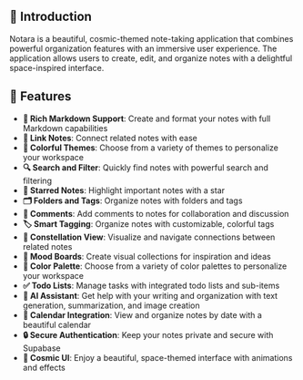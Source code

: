 ## 🌌 Introduction

Notara is a beautiful, cosmic-themed note-taking application that combines powerful organization features with an immersive user experience. The application allows users to create, edit, and organize notes with a delightful space-inspired interface.

## 🚀 Features

- **📝 Rich Markdown Support**: Create and format your notes with full Markdown capabilities
- **🔗 Link Notes**: Connect related notes with ease
- **🎨 Colorful Themes**: Choose from a variety of themes to personalize your workspace
- **🔍 Search and Filter**: Quickly find notes with powerful search and filtering
- **🌟 Starred Notes**: Highlight important notes with a star
- **🗂️ Folders and Tags**: Organize notes with folders and tags
- **💬 Comments**: Add comments to notes for collaboration and discussion
- **🏷️ Smart Tagging**: Organize notes with customizable, colorful tags
- **🌠 Constellation View**: Visualize and navigate connections between related notes
- **🎨 Mood Boards**: Create visual collections for inspiration and ideas
- **🎨 Color Palette**: Choose from a variety of color palettes to personalize your workspace
- **✅ Todo Lists**: Manage tasks with integrated todo lists and sub-items
- **🤖 AI Assistant**: Get help with your writing and organization with text generation, summarization, and image creation
- **📅 Calendar Integration**: View and organize notes by date with a beautiful calendar
- **🔒 Secure Authentication**: Keep your notes private and secure with Supabase
- **🌃 Cosmic UI**: Enjoy a beautiful, space-themed interface with animations and effects